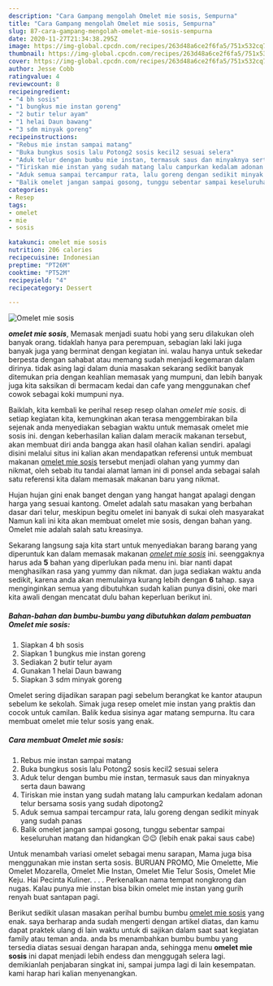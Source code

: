 ```yaml
---
description: "Cara Gampang mengolah Omelet mie sosis, Sempurna"
title: "Cara Gampang mengolah Omelet mie sosis, Sempurna"
slug: 87-cara-gampang-mengolah-omelet-mie-sosis-sempurna
date: 2020-11-27T21:34:38.295Z
image: https://img-global.cpcdn.com/recipes/263d48a6ce2f6fa5/751x532cq70/omelet-mie-sosis-foto-resep-utama.jpg
thumbnail: https://img-global.cpcdn.com/recipes/263d48a6ce2f6fa5/751x532cq70/omelet-mie-sosis-foto-resep-utama.jpg
cover: https://img-global.cpcdn.com/recipes/263d48a6ce2f6fa5/751x532cq70/omelet-mie-sosis-foto-resep-utama.jpg
author: Jesse Cobb
ratingvalue: 4
reviewcount: 8
recipeingredient:
- "4 bh sosis"
- "1 bungkus mie instan goreng"
- "2 butir telur ayam"
- "1 helai Daun bawang"
- "3 sdm minyak goreng"
recipeinstructions:
- "Rebus mie instan sampai matang"
- "Buka bungkus sosis lalu Potong2 sosis kecil2 sesuai selera"
- "Aduk telur dengan bumbu mie instan, termasuk saus dan minyaknya serta daun bawang"
- "Tiriskan mie instan yang sudah matang lalu campurkan kedalam adonan telur bersama sosis yang sudah dipotong2"
- "Aduk semua sampai tercampur rata, lalu goreng dengan sedikit minyak yang sudah panas"
- "Balik omelet jangan sampai gosong, tunggu sebentar sampai keseluruhan matang dan hidangkan 😉😉 (lebih enak pakai saus cabe)"
categories:
- Resep
tags:
- omelet
- mie
- sosis

katakunci: omelet mie sosis 
nutrition: 206 calories
recipecuisine: Indonesian
preptime: "PT26M"
cooktime: "PT52M"
recipeyield: "4"
recipecategory: Dessert

---
```



![Omelet mie sosis](https://img-global.cpcdn.com/recipes/263d48a6ce2f6fa5/751x532cq70/omelet-mie-sosis-foto-resep-utama.jpg)

<b><i>omelet mie sosis</i></b>, Memasak menjadi suatu hobi yang seru dilakukan oleh banyak orang. tidaklah hanya para perempuan, sebagian laki laki juga banyak juga yang berminat dengan kegiatan ini. walau hanya untuk sekedar berpesta dengan sahabat atau memang sudah menjadi kegemaran dalam dirinya. tidak asing lagi dalam dunia masakan sekarang sedikit banyak ditemukan pria dengan keahlian memasak yang mumpuni, dan lebih banyak juga kita saksikan di bermacam kedai dan cafe yang menggunakan chef cowok sebagai koki mumpuni nya.

Baiklah, kita kembali ke perihal resep resep olahan <i>omelet mie sosis</i>. di setiap kegiatan kita, kemungkinan akan terasa menggembirakan bila sejenak anda menyediakan sebagian waktu untuk memasak omelet mie sosis ini. dengan keberhasilan kalian dalam meracik makanan tersebut, akan membuat diri anda bangga akan hasil olahan kalian sendiri. apalagi disini melalui situs ini kalian akan mendapatkan referensi untuk membuat makanan <u>omelet mie sosis</u> tersebut menjadi olahan yang yummy dan nikmat, oleh sebab itu tandai alamat laman ini di ponsel anda sebagai salah satu referensi kita dalam memasak makanan baru yang nikmat.

Hujan hujan gini enak banget dengan yang hangat hangat apalagi dengan harga yang sesuai kantong. Omelet adalah satu masakan yang berbahan dasar dari telur, meskipun begitu omelet ini banyak di sukai oleh masyarakat Namun kali ini kita akan membuat omelet mie sosis, dengan bahan yang. Omelet mie adalah salah satu kreasinya.


Sekarang langsung saja kita start untuk menyediakan barang barang yang diperuntuk kan dalam memasak makanan <u><i>omelet mie sosis</i></u> ini. seenggaknya harus ada <b>5</b> bahan yang diperlukan pada menu ini. biar nanti dapat menghasilkan rasa yang yummy dan nikmat. dan juga sediakan waktu anda sedikit, karena anda akan memulainya kurang lebih dengan <b>6</b> tahap. saya menginginkan semua yang dibutuhkan sudah kalian punya disini, oke mari kita awali dengan mencatat dulu bahan keperluan berikut ini.

<!--inarticleads1-->

##### Bahan-bahan dan bumbu-bumbu yang dibutuhkan dalam pembuatan Omelet mie sosis:

1. Siapkan 4 bh sosis
1. Siapkan 1 bungkus mie instan goreng
1. Sediakan 2 butir telur ayam
1. Gunakan 1 helai Daun bawang
1. Siapkan 3 sdm minyak goreng


Omelet sering dijadikan sarapan pagi sebelum berangkat ke kantor ataupun sebelum ke sekolah. Simak juga resep omelet mie instan yang praktis dan cocok untuk camilan. Balik kedua sisinya agar matang sempurna. Itu cara membuat omelet mie telur sosis yang enak. 

<!--inarticleads2-->

##### Cara membuat Omelet mie sosis:

1. Rebus mie instan sampai matang
1. Buka bungkus sosis lalu Potong2 sosis kecil2 sesuai selera
1. Aduk telur dengan bumbu mie instan, termasuk saus dan minyaknya serta daun bawang
1. Tiriskan mie instan yang sudah matang lalu campurkan kedalam adonan telur bersama sosis yang sudah dipotong2
1. Aduk semua sampai tercampur rata, lalu goreng dengan sedikit minyak yang sudah panas
1. Balik omelet jangan sampai gosong, tunggu sebentar sampai keseluruhan matang dan hidangkan 😉😉 (lebih enak pakai saus cabe)


Untuk menambah variasi omelet sebagai menu sarapan, Mama juga bisa menggunakan mie instan serta sosis. BURUAN PROMO, Mie Omelette, Mie Omelet Mozarella, Omelet Mie Instan, Omelet Mie Telur Sosis, Omelet Mie Keju. Hai Pecinta Kuliner. . . . Perkenalkan nama tempat nongkrong dan nugas. Kalau punya mie instan bisa bikin omelet mie instan yang gurih renyah buat santapan pagi. 

Berikut sedikit ulasan masakan perihal bumbu bumbu <u>omelet mie sosis</u> yang enak. saya berharap anda sudah mengerti dengan artikel diatas, dan kamu dapat praktek ulang di lain waktu untuk di sajikan dalam saat saat kegiatan family atau teman anda. anda bs menambahkan bumbu bumbu yang tersedia diatas sesuai dengan harapan anda, sehingga menu <b>omelet mie sosis</b> ini dapat menjadi lebih endess dan menggugah selera lagi. demikianlah penjabaran singkat ini, sampai jumpa lagi di lain kesempatan. kami harap hari kalian menyenangkan.

